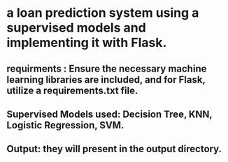 # a loan prediction system using a supervised models and implementing it with Flask.

## requirments : Ensure the necessary machine learning libraries are included, and for Flask, utilize a requirements.txt file.

## Supervised Models used: Decision Tree, KNN, Logistic Regression, SVM.

## Output: they will present in the output directory.
